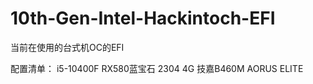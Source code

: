 # 10th-Gen-Intel-Hackintoch-EFI

当前在使用的台式机OC的EFI


配置清单：
i5-10400F
RX580蓝宝石 2304 4G
技嘉B460M AORUS ELITE

